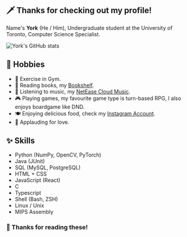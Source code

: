 ## 🗡️ Thanks for checking out my profile!

Name's **York** (He / Him), Undergraduate student at the University of Toronto, Computer Science Specialist. 

![York's GitHub stats](https://github-readme-stats.vercel.app/api?username=lei-tin&show_icons=true&theme=vue&rank_icon=github)

## 💖 Hobbies

- 💪 Exercise in Gym.
- 📖 Reading books, my [Bookshelf](https://weread.qq.com/web/shelf).
- 🎵 Listening to music, my [NetEase Cloud Music](https://music.163.com/#/user/home?id=624725550).
- 🎮 Playing games, my favourite game type is turn-based RPG, I also enjoys boardgame like DND.
- 🍽️ Enjoying delicious food, check my [Instagram Account](https://www.instagram.com/zhumengzhiren/).
- 👏 Applauding for love.

## ✨ Skills

- Python (NumPy, OpenCV, PyTorch)
- Java (JUnit)
- SQL (MySQL, PostgreSQL)
- HTML + CSS
- JavaScript (React)
- C
- Typescript
- Shell (Bash, ZSH)
- Linux / Unix
- MIPS Assembly

### 💓 Thanks for reading these!
